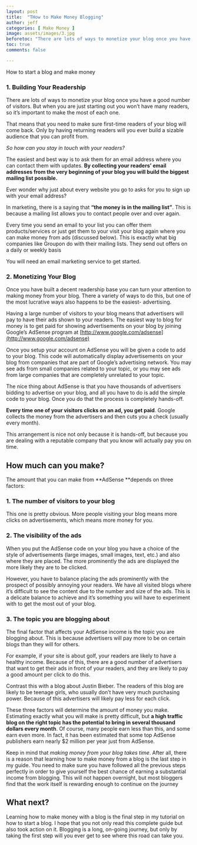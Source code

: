 ```yaml
---
layout: post
title:  "THow to Make Money Blogging"
author: jeff
categories: [ Make Money ]
image: assets/images/3.jpg
beforetoc: "There are lots of ways to monetize your blog once you have a good number of visitors. But when you are just starting out you won’t have many readers, so it’s important to make the most of each one."
toc: true
comments: false

---
```


How to start a blog and make money

### 1. Building Your Readership

There are lots of ways to monetize your blog once you have a good number of visitors. But when you are just starting out you won’t have many readers, so it’s important to make the most of each one.

That means that you need to make sure first-time readers of your blog will come back. Only by having returning readers will you ever build a sizable audience that you can profit from.

*So how can you stay in touch with your readers?*

The easiest and best way is to ask them for an email address where you can contact them with updates. **By collecting your readers’ email addresses from the very beginning of your blog you will build the biggest mailing list possible.**

Ever wonder why just about every website you go to asks for you to sign up with your email address?

In marketing, there is a saying that **“the money is in the mailing list”**. This is because a mailing list allows you to contact people over and over again.

Every time you send an email to your list you can offer them products/services or just get them to your visit your blog again where you can make money from ads (discussed below). This is exactly what big companies like Groupon do with their mailing lists. They send out offers on a daily or weekly basis

You will need an email marketing service to get started.

### 2. Monetizing Your Blog

Once you have built a decent readership base you can turn your attention to making money from your blog. There a variety of ways to do this, but one of the most lucrative ways also happens to be the easiest- advertising.

Having a large number of visitors to your blog means that advertisers will pay to have their ads shown to your readers. The easiest way to blog for money is to get paid for showing advertisements on your blog by joining Google’s AdSense program at [http://www.google.com/adsense](http://www.google.com/adsense)

Once you setup your account on AdSense you will be given a code to add to your blog. This code will automatically display advertisements on your blog from companies that are part of Google’s advertising network. You may see ads from small companies related to your topic, or you may see ads from large companies that are completely unrelated to your topic.

The nice thing about AdSense is that you have thousands of advertisers bidding to advertise on your blog, and all you have to do is add the simple code to your blog. Once you do that the process is completely hands-off.

**Every time one of your visitors clicks on an ad, you get paid**. Google collects the money from the advertisers and then cuts you a check (usually every month).

This arrangement is nice not only because it is hands-off, but because you are dealing with a reputable company that you know will actually pay you on time.

## How much can you make?

The amount that you can make from \*\*AdSense \*\*depends on three factors:

### 1. The number of visitors to your blog

This one is pretty obvious. More people visiting your blog means more clicks on advertisements, which means more money for you.

### 2. The visibility of the ads

When you put the AdSense code on your blog you have a choice of the style of advertisements (large images, small images, text, etc.) and also where they are placed. The more prominently the ads are displayed the more likely they are to be clicked.

However, you have to balance placing the ads prominently with the prospect of possibly annoying your readers. We have all visited blogs where it’s difficult to see the content due to the number and size of the ads. This is a delicate balance to achieve and it’s something you will have to experiment with to get the most out of your blog.

### 3. The topic you are blogging about

The final factor that affects your AdSense income is the topic you are blogging about. This is because advertisers will pay more to be on certain blogs than they will for others.

For example, if your site is about golf, your readers are likely to have a healthy income. Because of this, there are a good number of advertisers that want to get their ads in front of your readers, and they are likely to pay a good amount per click to do this.

Contrast this with a blog about Justin Bieber. The readers of this blog are likely to be teenage girls, who usually don’t have very much purchasing power. Because of this advertisers will likely pay less for each click.

These three factors will determine the amount of money you make. Estimating exactly what you will make is pretty difficult, but **a high traffic blog on the right topic has the potential to bring in several thousand dollars every month**. Of course, many people earn less than this, and some earn even more. In fact, it has been estimated that some top AdSense publishers earn nearly $2 million per year just from AdSense.

Keep in mind that *making money from your blog takes time*. After all, there is a reason that learning how to make money from a blog is the last step in my guide. You need to make sure you have followed all the previous steps perfectly in order to give yourself the best chance of earning a substantial income from blogging. This will not happen overnight, but most bloggers find that the work itself is rewarding enough to continue on the journey

## What next?

Learning how to make money with a blog is the final step in my tutorial on how to start a blog. I hope that you not only read this complete guide but also took action on it. Blogging is a long, on-going journey, but only by taking the first step will you ever get to see where this road can take you.